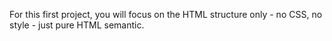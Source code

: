 For this first project, you will focus on the HTML structure only - no CSS, no style - just pure HTML semantic.
